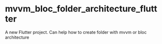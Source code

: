 # mvvm_bloc_folder_architecture_fluttter

A new Flutter project.
Can help how to create folder with mvvm or bloc architecture
